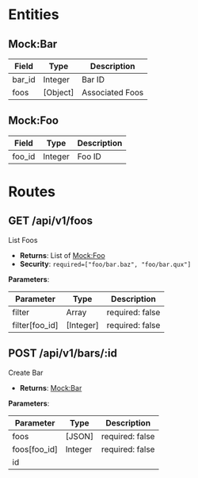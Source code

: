 # Entities

## Mock:Bar

| Field                | Type       | Description                              |
| -------------------- | ---------- | ---------------------------------------- |
| bar_id               | Integer    | Bar ID                                   |
| foos                 | [Object]   | Associated Foos                          |

## Mock:Foo

| Field                | Type       | Description                              |
| -------------------- | ---------- | ---------------------------------------- |
| foo_id               | Integer    | Foo ID                                   |

# Routes

## GET /api/v1/foos

List Foos

- **Returns**: List of [Mock:Foo](#mock-foo)
- **Security**: `required=["foo/bar.baz", "foo/bar.qux"]`

**Parameters**:

| Parameter            | Type       | Description                              |
| -------------------- | ---------- | ---------------------------------------- |
| filter               | Array      | required: false                          |
| filter[foo_id]       | [Integer]  | required: false                          |

## POST /api/v1/bars/:id

Create Bar

- **Returns**: [Mock:Bar](#mock-bar)

**Parameters**:

| Parameter            | Type       | Description                              |
| -------------------- | ---------- | ---------------------------------------- |
| foos                 | [JSON]     | required: false                          |
| foos[foo_id]         | Integer    | required: false                          |
| id                   |            |                                          |

